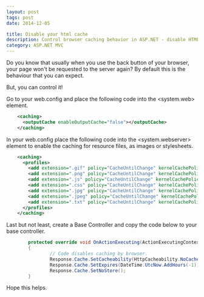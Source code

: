 ```yaml
---
layout: post
tags: post
date: 2014-12-05

title: Disable your html cache
description: Control browser caching behavior in ASP.NET - disable HTML cache while enabling resource file caching through web.config settings.
category: ASP.NET MVC
---
```


Do you know that usually when you use the back button of your browser, your page won't be requested to the server again? By default this is the behaviour that you can expect.

But, you can control it!

Go to your web.config and place the following code into the <system.web> element.

```xml
    <caching>
      <outputCache enableOutputCache="false"></outputCache>
    </caching>
```

In your web.config place the following code into the <system.webserver> element to enable the caching for resource files, as images or stylesheets.

```xml
    <caching>
      <profiles>
        <add extension=".gif" policy="CacheUntilChange" kernelCachePolicy="CacheUntilChange" duration="0.00:30:00" location="Any" />
        <add extension=".png" policy="CacheUntilChange" kernelCachePolicy="CacheUntilChange" duration="0.00:01:00" location="Any" />
        <add extension=".js" policy="CacheUntilChange" kernelCachePolicy="CacheUntilChange" duration="0.00:01:00" location="Any" />
        <add extension=".css" policy="CacheUntilChange" kernelCachePolicy="CacheUntilChange" duration="0.00:01:00" location="Any" />
        <add extension=".jpg" policy="CacheUntilChange" kernelCachePolicy="CacheUntilChange" duration="0.00:01:00" location="Any" />
        <add extension=".jpeg" policy="CacheUntilChange" kernelCachePolicy="CacheUntilChange" duration="0.00:01:00" location="Any" />
        <add extension=".txt" policy="CacheUntilChange" kernelCachePolicy="CacheUntilChange" duration="0.00:01:00" location="Any" />
      </profiles>
    </caching>
```

Last but not least, create a Base Controller and copy the code below to your base controller.

```csharp
        protected override void OnActionExecuting(ActionExecutingContext filterContext)
        {
                // Code disables caching by browser.
                Response.Cache.SetCacheability(HttpCacheability.NoCache);
                Response.Cache.SetExpires(DateTime.UtcNow.AddHours(-1));
                Response.Cache.SetNoStore();
        }
```

Hope this helps.
